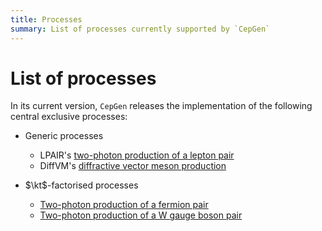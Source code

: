 ```yaml
---
title: Processes
summary: List of processes currently supported by `CepGen`
---
```


# List of processes

In its current version, `CepGen` releases the implementation of the following central exclusive processes:

- Generic processes
    - LPAIR's [two-photon production of a lepton pair](/processes/lpair)
    - DiffVM's [diffractive vector meson production](/processes/diffvm)

- $\kt$-factorised processes
    - [Two-photon production of a fermion pair](/processes/pptoff)
    - [Two-photon production of a W gauge boson pair](/processes/pptoww)

